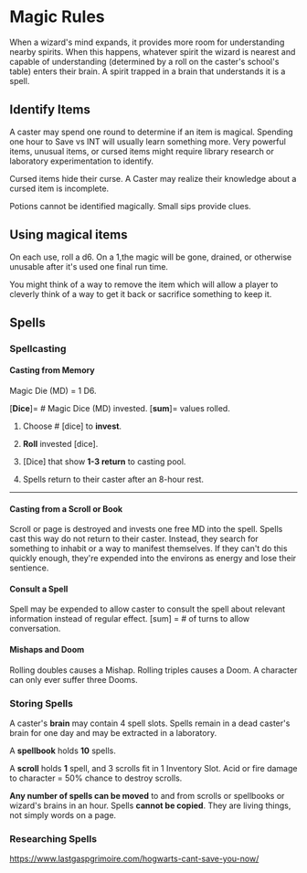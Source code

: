 # Magic Rules

When a wizard's mind expands, it provides more room for understanding nearby spirits. When this happens, whatever spirit the wizard is nearest and capable of understanding (determined by a roll on the caster's school's table) enters their brain. A spirit trapped in a brain that understands it is a spell.

## Identify Items

A caster may spend one round to determine if an item is magical. Spending one hour to Save vs INT will usually learn something more. Very powerful items, unusual items, or cursed items might require library research or laboratory experimentation to identify. 

Cursed items hide their curse. A Caster may realize their knowledge about a cursed item is incomplete.

Potions cannot be identified magically. Small sips provide clues.

## Using magical items

On each use, roll a d6. On a 1,the magic will be gone, drained, or otherwise unusable after it's used one final run time. 

You might think of a way to remove the item which will allow a player to cleverly think of a way to get it back or sacrifice something to keep it.

## Spells

### Spellcasting

#### Casting from Memory

Magic Die (MD) = 1 D6.

[**Dice**]= # Magic Dice (MD) invested. [**sum**]= values rolled.

1. Choose # [dice] to **invest**.

1. **Roll** invested [dice].

1. [Dice] that show **1-3 return** to casting pool.
2. Spells return to their caster after an 8-hour rest.

------



#### Casting from a Scroll or Book

Scroll or page is destroyed and invests one free MD into the spell.  Spells cast this way do not return to their caster. Instead, they search for something to inhabit or a way to manifest themselves. If they can't do this quickly enough, they're expended into the environs as energy and lose their sentience.

#### Consult a Spell

Spell may be expended to allow caster to consult the spell about relevant information instead of regular effect. [sum] = # of turns to allow conversation.

#### Mishaps and Doom

Rolling doubles causes a Mishap. Rolling triples causes a Doom. A character can only ever suffer three Dooms.

### Storing Spells

A caster's **brain** may contain 4 spell slots. Spells remain in a dead caster's brain for one day and may be extracted in a laboratory.

A **spellbook** holds **10** spells.

A **scroll** holds **1** spell, and 3 scrolls fit in 1 Inventory Slot. Acid or fire damage to character = 50% chance to destroy scrolls.

**Any number of spells can be moved** to and from scrolls or spellbooks or wizard's brains in an hour. Spells **cannot be copied**. They are living things, not simply words on a page.

### Researching Spells

https://www.lastgaspgrimoire.com/hogwarts-cant-save-you-now/